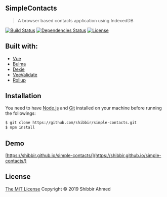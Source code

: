 ## SimpleContacts

> A browser based contacts application using IndexedDB

[![Build Status](https://travis-ci.org/shibbir/simple-contacts.svg?branch=master)](https://travis-ci.org/shibbir/simple-contacts)
[![Dependencies Status](https://david-dm.org/shibbir/simple-contacts/status.svg)](https://david-dm.org/shibbir/simple-contacts)
[![License](https://img.shields.io/badge/license-MIT-blue.svg)](http://opensource.org/licenses/MIT)

## Built with:

* [Vue](https://vuejs.org/)
* [Bulma](https://bulma.io/)
* [Dexie](https://dexie.org/)
* [VeeValidate](https://baianat.github.io/vee-validate/)
* [Rollup](https://rollupjs.org)

## Installation

You need to have [Node.js](https://nodejs.org/en/) and [Git](https://git-scm.com/) installed on your machine before running the followings:

```bash
$ git clone https://github.com/shibbir/simple-contacts.git
$ npm install
```

## Demo
[https://shibbir.github.io/simple-contacts/](https://shibbir.github.io/simple-contacts/)

## License
<a href="https://opensource.org/licenses/MIT">The MIT License</a> Copyright &copy; 2019 Shibbir Ahmed

